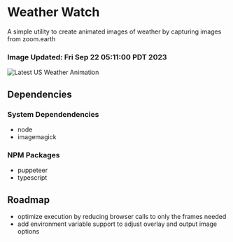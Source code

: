 # Weather Watch

A simple utility to create animated images of weather by capturing images from zoom.earth

### Image Updated: Fri Sep 22 05:11:00 PDT 2023

![Latest US Weather Animation](animations/2023-09-22.webp)

## Dependencies
### System Dependendencies
* node
* imagemagick
### NPM Packages
* puppeteer
* typescript

## Roadmap
* optimize execution by reducing browser calls to only the frames needed
* add environment variable support to adjust overlay and output image options
